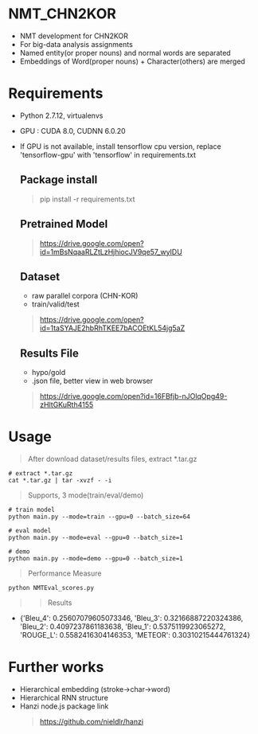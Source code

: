 # NMT_CHN2KOR
- NMT development for CHN2KOR
- For big-data analysis assignments
- Named entity(or proper nouns) and normal words are separated
- Embeddings of Word(proper nouns) + Character(others) are merged

# Requirements
- Python 2.7.12, virtualenvs
- GPU : CUDA 8.0, CUDNN 6.0.20
- If GPU is not available, install tensorflow cpu version, replace 'tensorflow-gpu' with 'tensorflow' in requirements.txt

    ## Package install
    > pip install -r requirements.txt
    
    ## Pretrained Model
    > https://drive.google.com/open?id=1mBsNqaaRLZtLzHjhiocJV9qe57_wyIDU
    
    ## Dataset
    - raw parallel corpora (CHN-KOR)
    - train/valid/test
    > https://drive.google.com/open?id=1taSYAJE2hbRhTKEE7bACOEtKL54jg5aZ
    
    ## Results File
    - hypo/gold
    - .json file, better view in web browser
    > https://drive.google.com/open?id=16FBfjb-nJOlqOpg49-zHltGKuRth4155
    
# Usage
>After download dataset/results files, extract *.tar.gz
    
    # extract *.tar.gz
    cat *.tar.gz | tar -xvzf - -i

>Supports, 3 mode(train/eval/demo)

    # train model
    python main.py --mode=train --gpu=0 --batch_size=64

    # eval model
    python main.py --mode=eval --gpu=0 --batch_size=1

    # demo
    python main.py --mode=demo --gpu=0 --batch_size=1

>Performance Measure
    
    python NMTEval_scores.py
>>Results  
- {'Bleu_4': 0.25607079605073346, 'Bleu_3': 0.32166887220324386, 'Bleu_2': 0.4097237861183638, 'Bleu_1': 0.5375119923065272, 'ROUGE_L': 0.5582416304146353, 'METEOR': 0.30310215444761324}

    
# Further works
- Hierarchical embedding (stroke->char->word)
- Hierarchical RNN structure
- Hanzi node.js package link
    > https://github.com/nieldlr/hanzi